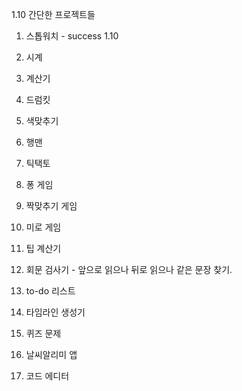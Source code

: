1.10 간단한 프로젝트들

1. 스톱워치 - success 1.10

2. 시계

3. 계산기

4. 드럼킷

5. 색맞추기

6. 행맨

7. 틱택토

8. 퐁 게임

9. 짝맞추기 게임

10. 미로 게임

11. 팁 계산기

12. 회문 검사기 - 앞으로 읽으나 뒤로 읽으나 같은 문장 찾기.

13. to-do 리스트

14. 타임라인 생성기

15. 퀴즈 문제

16. 날씨알리미 앱

17. 코드 에디터
